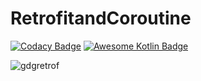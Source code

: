 # RetrofitandCoroutine
[![Codacy Badge](https://api.codacy.com/project/badge/Grade/fac36f87acd34f73a52b188559cd4438)](https://app.codacy.com/app/furkanaskin/RetrofitandCoroutine?utm_source=github.com&utm_medium=referral&utm_content=furkanaskin/RetrofitandCoroutine&utm_campaign=Badge_Grade_Dashboard)
[![Awesome Kotlin Badge](https://kotlin.link/awesome-kotlin.svg)](https://github.com/KotlinBy/awesome-kotlin)


![gdgretrof](https://user-images.githubusercontent.com/22769589/49491142-240c3d00-f864-11e8-9bf5-3e473b61ef10.gif)
